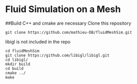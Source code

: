 # Fluid Simulation on a Mesh

##Build
C++ and cmake are necessary
Clone this repository 
```
git clone https://github.com/mathieu-DB/fluidMeshSim.git
```
libigl is not included in the repo
```
cd fluidMeshSim
git clone https://github.com/libigl/libigl.git
cd libigl/
mkdir build
cd build
cmake ../
make
```

